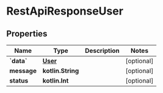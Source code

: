 
# RestApiResponseUser

## Properties
Name | Type | Description | Notes
------------ | ------------- | ------------- | -------------
**&#x60;data&#x60;** | [**User**](User.md) |  |  [optional]
**message** | **kotlin.String** |  |  [optional]
**status** | **kotlin.Int** |  |  [optional]



